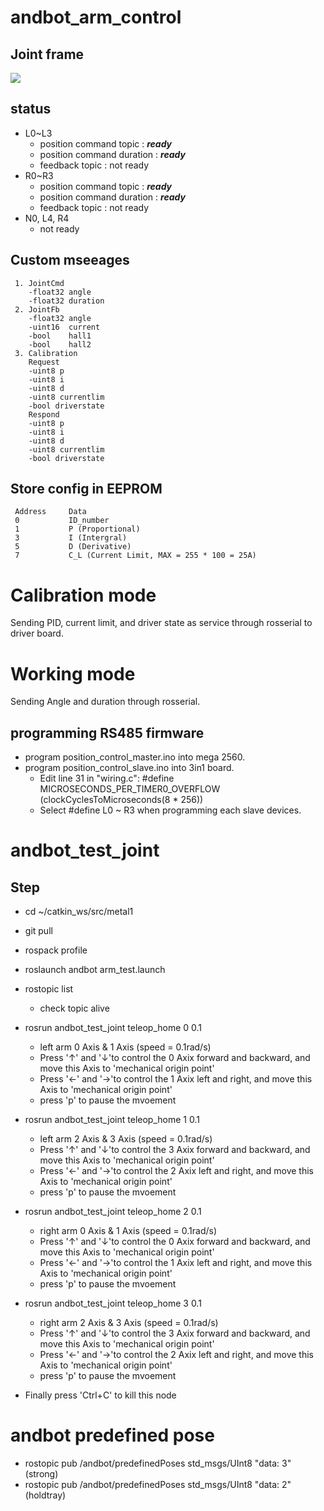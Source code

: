 # andbot_arm_control
## Joint frame 
![](https://github.com/oudeis/therobot/blob/master/Andbot_pkg/andbot_arm_control/joint_frame.jpeg)
 
## status
* L0~L3 
  * position command topic : ***ready***
  * position command duration : ***ready***
  * feedback topic : not ready
* R0~R3 
  * position command topic : ***ready***
  * position command duration : ***ready***
  * feedback topic : not ready
* N0, L4, R4
  * not ready
  
## Custom mseeages
     1. JointCmd
        -float32 angle
        -float32 duration
     2. JointFb
        -float32 angle
        -uint16  current
        -bool    hall1
        -bool    hall2
     3. Calibration
        Request
        -uint8 p
        -uint8 i
        -uint8 d
        -uint8 currentlim
        -bool driverstate
        Respond
        -uint8 p
        -uint8 i
        -uint8 d
        -uint8 currentlim
        -bool driverstate

## Store config in EEPROM
     Address     Data
     0           ID_number
     1           P (Proportional)
     3           I (Intergral)
     5           D (Derivative)
     7           C_L (Current Limit, MAX = 255 * 100 = 25A)

# Calibration mode
Sending PID, current limit, and driver state as service through rosserial to driver board.

# Working mode
Sending Angle and duration through rosserial.

## programming RS485 firmware
* program position_control_master.ino into mega 2560.
* program position_control_slave.ino into 3in1 board.
  * Edit line 31 in "wiring.c": #define MICROSECONDS_PER_TIMER0_OVERFLOW (clockCyclesToMicroseconds(8 * 256))  
  * Select #define L0 ~ R3 when programming each slave devices.

# andbot_test_joint

## Step
* cd ~/catkin_ws/src/metal1
* git pull
* rospack profile
* roslaunch andbot arm_test.launch 
* rostopic list
  * check topic alive

* rosrun andbot_test_joint teleop_home 0 0.1
  * left arm 0 Axis & 1 Axis (speed = 0.1rad/s)
  * Press '↑' and '↓'to control the 0 Axix forward and backward, and move this Axis to 'mechanical origin point'
  * Press '←' and '→'to control the 1 Axix left and right, and move this Axis to 'mechanical origin point'
  * press 'p' to pause the mvoement
  
* rosrun andbot_test_joint teleop_home 1 0.1
  * left arm 2 Axis & 3 Axis (speed = 0.1rad/s)
  * Press '↑' and '↓'to control the 3 Axix forward and backward, and move this Axis to 'mechanical origin point'
  * Press '←' and '→'to control the 2 Axix left and right, and move this Axis to 'mechanical origin point'
  * press 'p' to pause the mvoement
  
* rosrun andbot_test_joint teleop_home 2 0.1
  * right arm 0 Axis & 1 Axis (speed = 0.1rad/s)
  * Press '↑' and '↓'to control the 0 Axix forward and backward, and move this Axis to 'mechanical origin point'
  * Press '←' and '→'to control the 1 Axix left and right, and move this Axis to 'mechanical origin point'
  * press 'p' to pause the mvoement
  
* rosrun andbot_test_joint teleop_home 3 0.1
  * right arm 2 Axis & 3 Axis (speed = 0.1rad/s)
  * Press '↑' and '↓'to control the 3 Axix forward and backward, and move this Axis to 'mechanical origin point'
  * Press '←' and '→'to control the 2 Axix left and right, and move this Axis to 'mechanical origin point'
  * press 'p' to pause the mvoement

* Finally press 'Ctrl+C' to kill this node

# andbot predefined pose
* rostopic pub /andbot/predefinedPoses std_msgs/UInt8 "data: 3" (strong)
* rostopic pub /andbot/predefinedPoses std_msgs/UInt8 "data: 2" (holdtray)
